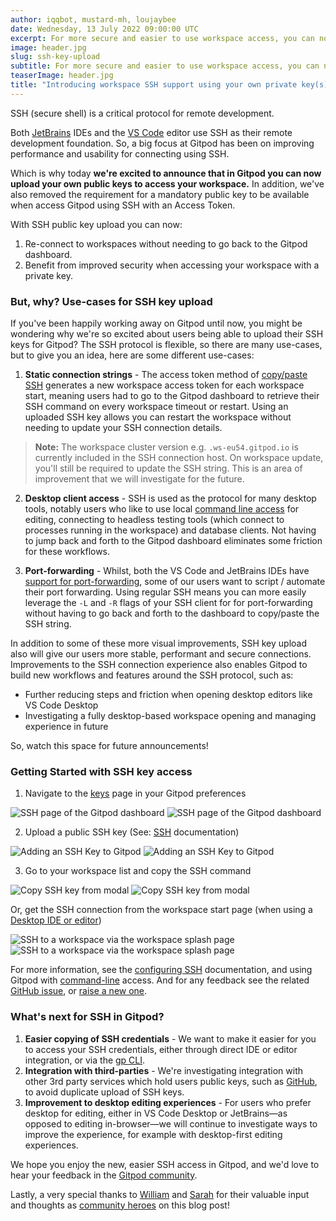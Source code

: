 ```yaml
---
author: iqqbot, mustard-mh, loujaybee
date: Wednesday, 13 July 2022 09:00:00 UTC
excerpt: For more secure and easier to use workspace access, you can now upload a public SSH key to Gitpod to access Gitpod workspaces using your own dedicated SSH key.
image: header.jpg
slug: ssh-key-upload
subtitle: For more secure and easier to use workspace access, you can now upload a public SSH key to Gitpod to access Gitpod workspaces using your own dedicated SSH key.
teaserImage: header.jpg
title: "Introducing workspace SSH support using your own private key(s)"
---
```


<script context="module">
  export const prerender = true;
</script>

SSH (secure shell) is a critical protocol for remote development.

Both [JetBrains](https://www.jetbrains.com/help/idea/remote-development-a.html) IDEs and the [VS Code](https://code.visualstudio.com/docs/remote/remote-overview) editor use SSH as their remote development foundation. So, a big focus at Gitpod has been on improving performance and usability for connecting using SSH.

Which is why today **we're excited to announce that in Gitpod you can now upload your own public keys to access your workspace.** In addition, we've also removed the requirement for a mandatory public key to be available when access Gitpod using SSH with an Access Token.

With SSH public key upload you can now:

1. Re-connect to workspaces without needing to go back to the Gitpod dashboard.
2. Benefit from improved security when accessing your workspace with a private key.

### But, why? Use-cases for SSH key upload

If you've been happily working away on Gitpod until now, you might be wondering why we're so excited about users being able to upload their SSH keys for Gitpod? The SSH protocol is flexible, so there are many use-cases, but to give you an idea, here are some different use-cases:

1. **Static connection strings** - The access token method of [copy/paste SSH](https://www.gitpod.io/blog/copy-paste-ssh-workspace-access) generates a new workspace access token for each workspace start, meaning users had to go to the Gitpod dashboard to retrieve their SSH command on every workspace timeout or restart. Using an uploaded SSH key allows you can restart the workspace without needing to update your SSH connection details.

> **Note:** The workspace cluster version e.g. `.ws-eu54.gitpod.io` is currently included in the SSH connection host. On workspace update, you'll still be required to update the SSH string. This is an area of improvement that we will investigate for the future.

2. **Desktop client access** - SSH is used as the protocol for many desktop tools, notably users who like to use local [command line access](https://www.gitpod.io/docs/references/ides-and-editors/command-line) for editing, connecting to headless testing tools (which connect to processes running in the workspace) and database clients. Not having to jump back and forth to the Gitpod dashboard eliminates some friction for these workflows.

3. **Port-forwarding** - Whilst, both the VS Code and JetBrains IDEs have [support for port-forwarding](/docs/config-ports), some of our users want to script / automate their port forwarding. Using regular SSH means you can more easily leverage the `-L` and `-R` flags of your SSH client for for port-forwarding without having to go back and forth to the dashboard to copy/paste the SSH string.

In addition to some of these more visual improvements, SSH key upload also will give our users more stable, performant and secure connections. Improvements to the SSH connection experience also enables Gitpod to build new workflows and features around the SSH protocol, such as:

- Further reducing steps and friction when opening desktop editors like VS Code Desktop
- Investigating a fully desktop-based workspace opening and managing experience in future

So, watch this space for future announcements!

### Getting Started with SSH key access

1. Navigate to the [keys](https://gitpod.io/keys) page in your Gitpod preferences

![SSH page of the Gitpod dashboard](/images/docs/ssh-key-upload-dark-theme.png)
![SSH page of the Gitpod dashboard](/images/docs/ssh-key-upload-light-theme.png)

2. Upload a public SSH key (See: [SSH](https://www.gitpod.io/docs/configure/ssh) documentation)

![Adding an SSH Key to Gitpod](/images/docs/new-ssh-key-light-theme.png)
![Adding an SSH Key to Gitpod](/images/docs/new-ssh-key-dark-theme.png)

3. Go to your workspace list and copy the SSH command

![Copy SSH key from modal](/images/docs/ssh-key-modal-dark-light-theme.png)
![Copy SSH key from modal](/images/docs/ssh-key-modal-dark-theme.png)

Or, get the SSH connection from the workspace start page (when using a [Desktop IDE or editor](/docs/references/ides-and-editors))

![SSH to a workspace via the workspace splash page](/images/docs/ssh-connect-splash-dark-theme.png)
![SSH to a workspace via the workspace splash page](/images/docs/ssh-connect-splash-light-theme.png)

For more information, see the [configuring SSH](/docs/configure/ssh) documentation, and using Gitpod with [command-line](/docs/references/ides-and-editors/command-line) access. And for any feedback see the related [GitHub issue](https://github.com/gitpod-io/gitpod/issues/9932), or [raise a new one](https://github.com/gitpod-io/gitpod/issues/new/choose).

### What's next for SSH in Gitpod?

1. **Easier copying of SSH credentials** - We want to make it easier for you to access your SSH credentials, either through direct IDE or editor integration, or via the [gp CLI](/docs/references/gitpod-cli).
2. **Integration with third-parties** - We're investigating integration with other 3rd party services which hold users public keys, such as [GitHub](https://docs.github.com/en/authentication/connecting-to-github-with-ssh/adding-a-new-ssh-key-to-your-github-account), to avoid duplicate upload of SSH keys.
3. **Improvement to desktop editing experiences** - For users who prefer desktop for editing, either in VS Code Desktop or JetBrains—as opposed to editing in-browser—we will continue to investigate ways to improve the experience, for example with desktop-first editing experiences.

We hope you enjoy the new, easier SSH access in Gitpod, and we'd love to hear your feedback in the [Gitpod community](https://www.gitpod.io/community).

Lastly, a very special thanks to [William](https://twitter.com/trumbitta) and [Sarah](https://twitter.com/sarah11918) for their valuable input and thoughts as [community heroes](https://www.gitpod.io/community/heroes) on this blog post!
